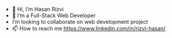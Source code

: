 - 👋 Hi, I’m Hasan Rizvi
- 🌱 I’m a Full-Stack Web Developer
-  I’m looking to collaborate on web development project
- 📫 How to reach me https://www.linkedin.com/in/rizvi-hasan/

<!---
Hasanrizvi1993/Hasanrizvi1993 is a ✨ special ✨ repository because its `README.md` (this file) appears on your GitHub profile.
You can click the Preview link to take a look at your changes.
--->

